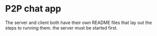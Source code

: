 # P2P chat app

The server and client both have their own README files that lay out the steps to running them. the server must be started first.
